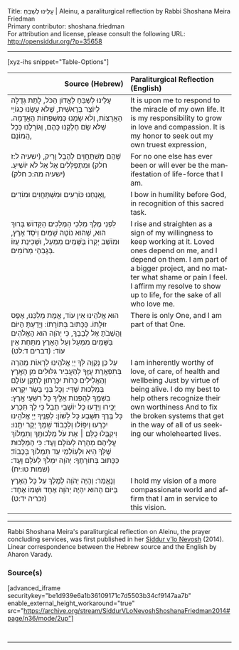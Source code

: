 <html>
<head></head>
<body>
Title: עָלֵינוּ לְשַׁבֵּחַ | Aleinu, a paraliturgical reflection by Rabbi Shoshana Meira Friedman<br />
Primary contributor: shoshana.friedman<br />
For attribution and license, please consult the following URL: <a href="http://opensiddur.org/?p=35658">http://opensiddur.org/?p=35658</a>
<p />
<hr />

[xyz-ihs snippet="Table-Options"]<table style="margin-left: auto; margin-right: auto;" class="draggable">
<thead><tr><th id="x" style="text-align: right;">Source (Hebrew)</th><th style="text-align: left;">Paraliturgical Reflection (English)</th></tr></thead>
<tbody>
<tr><td style="vertical-align:top;">
<div class="liturgy" lang="he">
עָלֵינוּ לְשַׁבֵּחַ לַאֲדוֹן הַכֹּל, לָתֵת גְּדֻלָּה לְיוֹצֵר בְּרֵאשִׁית, 
שֶׁלֹּא עָשָׂנוּ כְּגוֹיֵי הָאֲרָצוֹת, וְלֹא שָׂמָנוּ כְּמִשְׁפְּחוֹת הָאֲדָמָה. 
שֶׁלֹּא שָׂם חֶלְקֵנוּ כָּהֶם, וְגוֹרָלֵנוּ כְּכָל הֲמוֹנָם, 
</span></div></td>
 
<td style="vertical-align:top;">
<div class="english" lang="en">
It is upon me to respond to the miracle of my own life.
It is my responsibility to grow in love and compassion.
It is my honor to seek out my own truest expression,
</div></td></tr>


<tr><td style="vertical-align:top;">
<div class="liturgy" lang="he">
שֶׁהֵם מִשְׁתַּחֲוִים לְהֶבֶל וָרִיק, <span class="citation">(ישעיה ל:ז חלק)</span>
 וּמִתְפַּלְּלִים אֶל אֵל לֹא יוֹשִׁיעַ. <span class="citation">(ישעיה מה:כ חלק)</span>
</span></div></td>
 
<td style="vertical-align:top;">
<div class="english" lang="en">
For no one else has ever been or will ever be 
the manifestation of life-force that I am.
</div></td></tr>


<tr><td style="vertical-align:top;">
<div class="liturgy" lang="he">
וַאֲנַחְנוּ כּוֹרְעִים וּמִשְׁתַּחֲוִים וּמוֹדִים, 
</span></div></td>
 
<td style="vertical-align:top;">
<div class="english" lang="en">
I bow in humility before God, 
in recognition of this sacred task.
</div></td></tr>


<tr><td style="vertical-align:top;">
<div class="liturgy" lang="he">
לִפְנֵי מֶלֶךְ מַלְכֵי הַמְּלָכִים הַקָּדוֹשׁ בָּרוּךְ הוּא, 
שֶׁהוּא נוֹטֶה שָׁמַיִם וְיֹסֵד אָרֶץ, 
וּמוֹשַׁב יְקָרוֹ בַּשָּׁמַיִם מִמַּעַל, 
וּשְׁכִינַת עֻזּוֹ בְּגָבְהֵי מְרוֹמִים. 
</span></div></td>
 
<td style="vertical-align:top;">
<div class="english" lang="en">
I rise and straighten as a sign of my willingness to keep working at it.
Loved ones depend on me, and I depend on them.
I am part of a bigger project, 
and no matter what shame or pain I feel.
I affirm my resolve to show up to life, 
for the sake of all who love me.
</div></td></tr>


<tr><td style="vertical-align:top;">
<div class="liturgy" lang="he">
הוּא אֱלֹהֵינוּ אֵין עוֹד, אֱמֶת מַלְכֵּנוּ, אֶפֶס זוּלָתוֹ. 
כַּכָּתוּב בְּתוֹרָתוֹ: וְיָדַעְתָּ הַיּוֹם וַהֲשֵׁבֹתָ אֶל לְבָבֶךָ, 
כִּי יְהֹוָה הוּא הָאֱלֹהִים בַּשָּׁמַיִם מִמַּעַל וְעַל הָאָרֶץ מִתָּחַת אֵין עוֹד: <span class="citation">(דברים ד:לט)</span>
</span></div></td>
 
<td style="vertical-align:top;">
<div class="english" lang="en">
There is only One, and I am part of that One.
</div></td></tr>


<tr><td style="vertical-align:top;">
<div class="liturgy" lang="he">
עַל כֵּן נְקַוֶּה לְּךָ יְיָ אֱלֹהֵֽינוּ לִרְאוֹת מְהֵרָה בְּתִפְאֶֽרֶת עֻזֶּֽךָ 
לְהַעֲבִיר גִּלּוּלִים מִן הָאָֽרֶץ 
וְהָאֱלִילִים כָּרוֹת יִכָּרֵתוּן
 לְתַקֵּן עוֹלָם בְּמַלְכוּת שַׁדַּי:‏
 וְכׇל בְּנֵי בָשָׂר יִקְרְאוּ בִשְׁמֶֽךָ לְהַפְנוֹת אֵלֶֽיךָ כָּל רִשְׁעֵי אָֽרֶץ:‏
 יַכִּֽירוּ וְיֵדְעוּ כָּל יוֹשְׁבֵי תֵבֵל כִּי לְךָ תִּכְרַע כָּל בֶּֽרֶךְ 
תִּשָּׁבַע כָּל לָשׁוֹן:‏
 לְפָנֶֽיךָ יְיָ אֱלֹהֵֽינוּ יִכְרְעוּ וְיִפּֽוֹלוּ וְלִכְבוֹד שִׁמְךָ יְקָר יִתֵּֽנוּ:‏
 וִיקַבְּלוּ כֻלָּם ׀ אֶת עֹל מַלְכוּתֶֽךָ וְתִמְלוֹךְ עֲלֵיהֶם מְהֵרָה לְעוֹלָם וָעֶד:‏
 כִּי הַמַּלְכוּת שֶׁלְּךָ הִיא וּלְעֽוֹלְמֵי עַד תִּמְלוֹךְ בְּכָבוֹד׃‏
כַּכָּתוּב בְּתוֹרָתֶךָ: יְהֹוָה יִמְלֹךְ לְעֹלָם וָעֶד: <span class="citation">(שמות טו:יח)</span>
</span></div></td>
 
<td style="vertical-align:top;">
<div class="english" lang="en">
I am inherently worthy of love, of care, of health and wellbeing
Just by virtue of being alive.
I do my best to help others recognize their own worthiness
And to fix the broken systems that get in the way
of all of us seeking our wholehearted lives.
</div></td></tr>


<tr><td style="vertical-align:top;">
<div class="liturgy" lang="he">
וְנֶאֱמַר: וְהָיָה יְהֹוָה לְמֶלֶךְ  עַל כָּל הָאָרֶץ 
 בַּיּוֹם הַהוּא יִהְיֶה יְהֹוָה אֶחָד  וּשְׁמוֹ אֶחָד: <span class="citation">(זכריה יד:ט)</span>
</span></div></td>
 
<td style="vertical-align:top;">
<div class="english" lang="en">
I hold my vision of a more compassionate world
and affirm that I am in service to this vision.
</div></td></tr>
</tbody></table>

<hr />

Rabbi Shoshana Meira's paraliturgical reflection on Aleinu, the prayer concluding services, was first published in her <a href="/?p=9556">Siddur v'lo Nevosh</a> (2014). Linear correspondence between the Hebrew source and the English by Aharon Varady.

<h3>Source(s)</h3>

[advanced_iframe securitykey="be1d939e6a1b36109171c7d5503b34cf9147aa7b" enable_external_height_workaround="true" src="https://archive.org/stream/SiddurVLoNevoshShoshanaFriedman2014#page/n36/mode/2up"]

&nbsp;

<hr />

&nbsp;
</body>
</html>